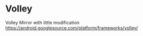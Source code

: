 Volley
======

Volley Mirror with little modification https://android.googlesource.com/platform/frameworks/volley/
